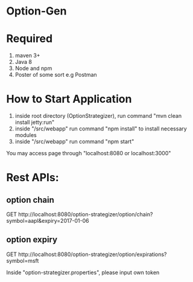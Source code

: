 # Option-Gen


# Required

1. maven 3+
2. Java 8
3. Node and npm
4. Poster of some sort e.g Postman

# How to Start Application

1. inside root directory (OptionStrategizer), run command "mvn clean install jetty:run"
2. inside "/src/webapp" run command "npm install" to install necessary modules
3. inside "/src/webapp" run command "npm start"

You may access page through "localhost:8080 or localhost:3000"


# Rest APIs:

## option chain

GET
http://localhost:8080/option-strategizer/option/chain?symbol=aapl&expiry=2017-01-06


## option expiry

GET
http://localhost:8080/option-strategizer/option/expirations?symbol=msft





Inside "option-strategizer.properties", please input own token
